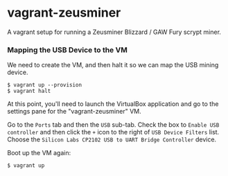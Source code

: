 # vagrant-zeusminer
A vagrant setup for running a Zeusminer Blizzard / GAW Fury scrypt miner.

### Mapping the USB Device to the VM

We need to create the VM, and then halt it so we can map the USB mining device.

```
$ vagrant up --provision
$ vagrant halt
```

At this point, you'll need to launch the VirtualBox application and go to the settings pane for the "vagrant-zeusminer" VM.

Go to the `Ports` tab and then the `USB` sub-tab. Check the box to `Enable USB controller` and then click the `+` icon to the right of `USB Device Filters` list. Choose the `Silicon Labs CP2102 USB to UART Bridge Controller` device.

Boot up the VM again:
```
$ vagrant up
```
